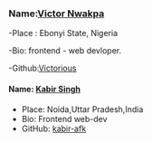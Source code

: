 
### Name:[Victor Nwakpa](https://github.com/victornwakpa)

-Place : Ebonyi State, Nigeria

-Bio: frontend - web devloper.

-Github:[Victorious](https://github.com/victornwakpa)


#### Name: [Kabir Singh](https://github.com/kabir-afk)
- Place: Noida,Uttar Pradesh,India
- Bio: Frontend web-dev 
- GitHub: [kabir-afk](https://github.com/kabir-afk)